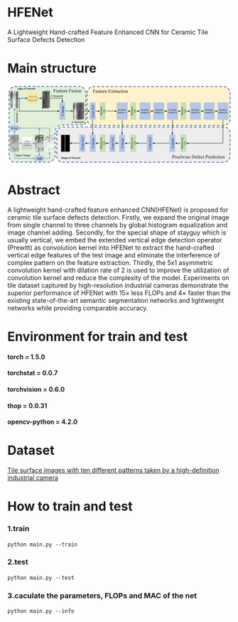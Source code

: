# HFENet
A Lightweight Hand-crafted Feature Enhanced CNN for Ceramic Tile Surface Defects Detection

# Main structure
![image](https://github.com/RobotvisionLab/HFENet/blob/main/image/HFE_mainstructure.tif)

# Abstract
A lightweight hand-crafted feature enhanced CNN(HFENet) is proposed for ceramic tile surface defects detection. Firstly, we expand the original image from single channel to three channels by global histogram equalization and image channel adding. Secondly, for the special shape of stayguy which is usually vertical, we embed the extended vertical edge detection operator (Prewitt) as convolution kernel into HFENet to extract the hand-crafted vertical edge features of the test image and eliminate the interference of complex pattern on the feature extraction. Thirdly, the 5x1 asymmetric convolution kernel with dilation rate of 2 is used to improve the utilization of convolution kernel and reduce the complexity of the model. Experiments on tile dataset captured by high-resolution industrial cameras demonstrate the superior performance of HFENet with 15× less FLOPs and 4× faster than the existing state-of-the-art semantic segmentation networks and lightweight networks while providing comparable accuracy.

# Environment for train and test
#### torch = 1.5.0
#### torchstat = 0.0.7
#### torchvision = 0.6.0
#### thop = 0.0.31
#### opencv-python = 4.2.0

# Dataset
[Tile surface images with ten different patterns taken by a high-definition industrial camera](https://drive.google.com/drive/folders/1n2u-sAk_DXCr9bd_USaVTw_J8WSj6iXJ?usp=sharing)

# How to train and test
###  1.train
```
python main.py --train
```
###  2.test
```
python main.py --test
```
###  3.caculate the parameters, FLOPs and MAC of the net
```
python main.py --info
```
